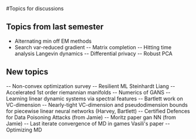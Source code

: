 #Topics for discussions

## Topics from last semester

- Alternating min off EM methods
- Search var-reduced gradient
-- Matrix completion
-- Hitting time analysis Langevin dynamics
-- Differential privacy
-- Robust PCA

## New topics

-- Non-convex optimization survey
-- Resilient ML Steinhardt Liang -- Accelerated 1st order riemannian manifolds
-- Numerics of GANS
-- Learning linear dynamic systems via spectral features
-- Bartlett work on VC-dimension
-- Nearly-tight VC-dimension and pseudodimension bounds for piecewise linear neural networks (Harvey, Bartlett)
-- Certified Defences for Data Poisoning Attacks (from Jamie)
-- Moritz paper gan NN (from Jamie)
-- Last iterate convergence of MD in games Vasili's paper
-- Optimizing MD
